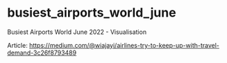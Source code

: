 # busiest_airports_world_june
Busiest Airports World June 2022 - Visualisation

Article: https://medium.com/@wiajayi/airlines-try-to-keep-up-with-travel-demand-3c26f8793489
